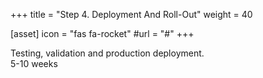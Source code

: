 +++
title = "Step 4. Deployment And Roll-Out"
weight = 40

[asset]
  icon = "fas fa-rocket"
  #url = "#"
+++

Testing, validation and production deployment. <br/> 5-10 weeks
